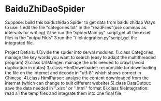 # BaiduZhiDaoSpider

Suppose: build this baiduzhidao Spider to get data from baidu zhidao
Ways to use: 
	1.edit the file "categories.txt" in the "readFiles"(use commas as intervals for writing)
	2.the run the "spiderMain.py" script,get all the excel files in the "outputFiles"
	3.run the "fileIntegration.py"script,get the integrated file.

Project Detials:
1.Divide the spider into serval modules:
	1).class Categories: manage the key words you want to search (easy to adapt the multithreaded program)
	2).class UrlManger: manage the urls needed to crawl (avoid duplication in datas)
	3).class HtmlDownloader: responsible for downloading the file on the internet and decode in "utf-8" which shows correct in Chinese.
	4).class HtmlParser: analyse the content downloaded from the internet (which can change to suit different website)
	5).class DataOutput: save the data needed in "*.xlsx" or "*.html" format
	6).class fileIntegration: read all the temp files and integrate them into one final file
